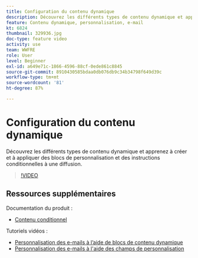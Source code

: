 ```yaml
---
title: Configuration du contenu dynamique
description: Découvrez les différents types de contenu dynamique et apprenez à créer et à appliquer des blocs de personnalisation et des instructions conditionnelles à une diffusion.
feature: Contenu dynamique, personnalisation, e-mail
kt: 6824
thumbnail: 329936.jpg
doc-type: feature video
activity: use
team: WWFRE
role: User
level: Beginner
exl-id: a649e71c-1866-4596-88cf-0ede861c8845
source-git-commit: 8910430585bdaa0db076db9c34b34798f649d39c
workflow-type: tm+mt
source-wordcount: '81'
ht-degree: 87%

---
```


# Configuration du contenu dynamique

Découvrez les différents types de contenu dynamique et apprenez à créer et à appliquer des blocs de personnalisation et des instructions conditionnelles à une diffusion.

>[!VIDEO](https://video.tv.adobe.com/v/329936?quality=12)

## Ressources supplémentaires

Documentation du produit :

* [Contenu conditionnel](https://experienceleague.adobe.com/docs/campaign-classic/using/sending-messages/personalizing-deliveries/conditional-content.html?lang=en)

Tutoriels vidéos :

* [Personnalisation des e-mails à l’aide de blocs de contenu dynamique](/help/sending-messages/email-channel/personalization-with-dynamic-content-blocks.md)
* [Personnalisation des e-mails à l&#39;aide des champs de personnalisation](/help/sending-messages/email-channel/personalizing-emails-using-personalization-fields.md)
